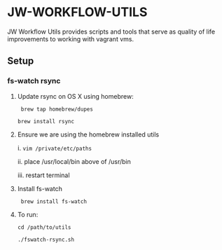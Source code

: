 # JW-WORKFLOW-UTILS

JW Workflow Utils provides scripts and tools that serve as quality of life improvements to working with vagrant vms.

## Setup

### fs-watch rsync

1. Update rsync on OS X using homebrew:

    ``` brew tap homebrew/dupes```

    ``` brew install rsync ```

2. Ensure we are using the homebrew installed utils

    i. ```vim /private/etc/paths```

    ii. place /usr/local/bin above of /usr/bin

    iii. restart terminal

3. Install fs-watch

    ``` brew install fs-watch```

4. To run:

    ``` cd /path/to/utils ```

    ``` ./fswatch-rsync.sh ```
